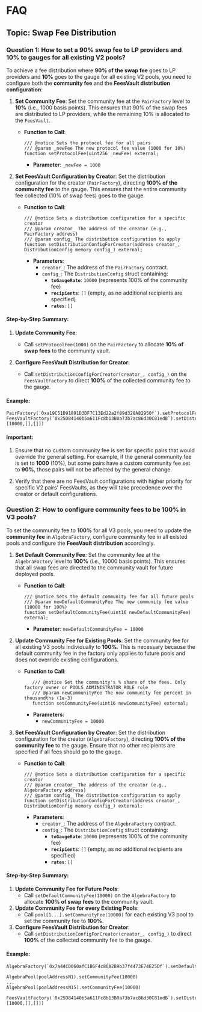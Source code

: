 # FAQ

## Topic: Swap Fee Distribution

### Question 1: How to set a 90% swap fee to LP providers and 10% to gauges for all existing V2 pools?

To achieve a fee distribution where **90% of the swap fee** goes to LP providers and **10%** goes to the gauge for all existing V2 pools, you need to configure both the **community fee** and the **FeesVault distribution configuration**:

1. **Set Community Fee**: Set the community fee at the `PairFactory` level to **10%** (i.e., 1000 basis points). This ensures that 90% of the swap fees are distributed to LP providers, while the remaining 10% is allocated to the `FeesVault`.

   - **Function to Call**:
     ```solidity
     /// @notice Sets the protocol fee for all pairs
     /// @param _newFee The new protocol fee value (1000 for 10%)
     function setProtocolFee(uint256 _newFee) external;
     ```
     - **Parameter**: `_newFee = 1000`

2. **Set FeesVault Configuration by Creator**: Set the distribution configuration for the creator (`PairFactory`), directing **100% of the community fee** to the gauge. This ensures that the entire community fee collected (10% of swap fees) goes to the gauge.

   - **Function to Call**:
     ```solidity
     /// @notice Sets a distribution configuration for a specific creator
     /// @param creator_ The address of the creator (e.g., PairFactory address)
     /// @param config_ The distribution configuration to apply
     function setDistributionConfigForCreator(address creator_, DistributionConfig memory config_) external;
     ```
     - **Parameters**:
       - `creator_`: The address of the `PairFactory` contract.
       - `config_`: The `DistributionConfig` struct containing:
         - **`toGaugeRate`**: `10000` (represents 100% of the community fee)
         - **`recipients`**: `[]` (empty, as no additional recipients are specified)
         - **`rates`**: `[]`

#### Step-by-Step Summary:
1. **Update Community Fee**:
   - Call `setProtocolFee(1000)` on the `PairFactory` to allocate **10% of swap fees** to the community vault.

2. **Configure FeesVault Distribution for Creator**:
   - Call `setDistributionConfigForCreator(creator_, config_)` on the `FeesVaultFactory` to direct **100%** of the collected community fee to the gauge.

#### Example:
```solidity
PairFactory(`0xa19C51D91891D3DF7C13Ed22a2f89d328A82950f`).setProtocolFee(1000)
FeesVaultFactory(`0x25D84140b5a611Fc8b13B0a73b7ac86d30C81edB`).setDistributionConfigForCreator(`0xa19C51D91891D3DF7C13Ed22a2f89d328A82950f`, [10000,[],[]])
```

#### Important:
1. Ensure that no custom community fee is set for specific pairs that would override the general setting. For example, if the general community fee is set to **1000** (10%), but some pairs have a custom community fee set to **90%**, those pairs will not be affected by the general change.

2. Verify that there are no FeesVault configurations with higher priority for specific V2 pairs' FeesVaults, as they will take precedence over the creator or default configurations.


### Question 2: How to configure community fees to be 100% in V3 pools?

To set the community fee to **100%** for all V3 pools, you need to update the **community fee** in `AlgebraFactory`, configure community fee in all existed pools and configure the **FeesVault distribution** accordingly.

1. **Set Default Community Fee**: Set the community fee at the `AlgebraFactory` level to **100%** (i.e., 10000 basis points). This ensures that all swap fees are directed to the community vault for future deployed pools.

   - **Function to Call**:
     ```solidity
     /// @notice Sets the default community fee for all future pools
     /// @param newDefaultCommunityFee The new community fee value (10000 for 100%)
     function setDefaultCommunityFee(uint16 newDefaultCommunityFee) external;
     ```
     - **Parameter**: `newDefaultCommunityFee = 10000`
2. **Update Community Fee for Existing Pools**: Set the community fee for all existing V3 pools individually to **100%**. This is necessary because the default community fee in the factory only applies to future pools and does not override existing configurations.

   - **Function to Call**:
     ```solidity
        /// @notice Set the community's % share of the fees. Only factory owner or POOLS_ADMINISTRATOR_ROLE role
        /// @param newCommunityFee The new community fee percent in thousandths (1e-3)
        function setCommunityFee(uint16 newCommunityFee) external;
     ```
     - **Parameters**:
       - `newCommunityFee = 10000`

3. **Set FeesVault Configuration by Creator**: Set the distribution configuration for the creator (`AlgebraFactory`), directing **100% of the community fee** to the gauge. Ensure that no other recipients are specified if all fees should go to the gauge.

   - **Function to Call**:
     ```solidity
     /// @notice Sets a distribution configuration for a specific creator
     /// @param creator_ The address of the creator (e.g., AlgebraFactory address)
     /// @param config_ The distribution configuration to apply
     function setDistributionConfigForCreator(address creator_, DistributionConfig memory config_) external;
     ```
     - **Parameters**:
       - `creator_`: The address of the `AlgebraFactory` contract.
       - `config_`: The `DistributionConfig` struct containing:
         - **`toGaugeRate`**: `10000` (represents 100% of the community fee)
         - **`recipients`**: `[]` (empty, as no additional recipients are specified)
         - **`rates`**: `[]`


#### Step-by-Step Summary:
1. **Update Community Fee for Future Pools**:
   - Call `setDefaultCommunityFee(10000)` on the `AlgebraFactory` to allocate **100% of swap fees** to the community vault.
2. **Update Community Fee for every Existing Pools**:
   - Call `pool[1...].setCommunityFee(10000)` for each existing V3 pool to set the community fee to **100%**.
3. **Configure FeesVault Distribution for Creator**:
   - Call `setDistributionConfigForCreator(creator_, config_)` to direct **100%** of the collected community fee to the gauge.


#### Example:
```solidity
AlgebraFactory(`0x7a44CD060afC1B6F4c80A2B9b37f4473E74E25Df`).setDefaultCommunityFee(10000)

AlgebraPool(poolAddressN1).setCommunityFee(10000)
...
AlgebraPool(poolAddressN15).setCommunityFee(10000)

FeesVaultFactory(`0x25D84140b5a611Fc8b13B0a73b7ac86d30C81edB`).setDistributionConfigForCreator(`0x7a44CD060afC1B6F4c80A2B9b37f4473E74E25Df`, [10000,[],[]])
```